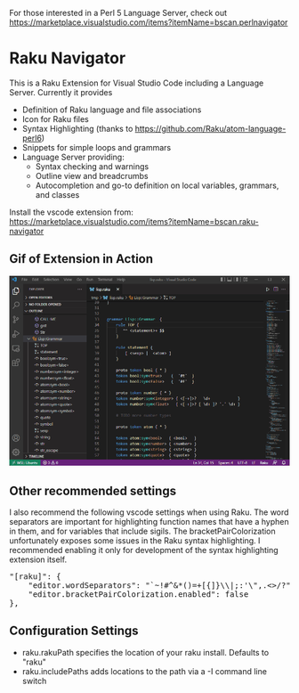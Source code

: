 For those interested in a Perl 5 Language Server, check out https://marketplace.visualstudio.com/items?itemName=bscan.perlnavigator

# Raku Navigator

This is a Raku Extension for Visual Studio Code including a Language Server. Currently it provides
- Definition of Raku language and file associations
- Icon for Raku files
- Syntax Highlighting (thanks to https://github.com/Raku/atom-language-perl6)
- Snippets for simple loops and grammars 
- Language Server providing:
  - Syntax checking and warnings
  - Outline view and breadcrumbs
  - Autocompletion and go-to definition on local variables, grammars, and classes


Install the vscode extension from: https://marketplace.visualstudio.com/items?itemName=bscan.raku-navigator 

## Gif of Extension in Action

![Gif of Raku LSP](https://raw.githubusercontent.com/bscan/RakuNavigator/master/images/RakuLSP.gif)


## Other recommended settings
I also recommend the following vscode settings when using Raku.
The word separators are important for highlighting function names that have a hyphen in them, and for variables that include sigils.
The bracketPairColorization unfortunately exposes some issues in the Raku syntax highlighting. I recommended enabling it only for development of the syntax highlighting extension itself.

<pre>
"[raku]": {
	"editor.wordSeparators": "`~!#^&*()=+[{]}\\|;:'\",.<>/?",
	"editor.bracketPairColorization.enabled": false
},
</pre>



## Configuration Settings

- raku.rakuPath specifies the location of your raku install. Defaults to "raku"
- raku.includePaths adds locations to the path via a -I command line switch
